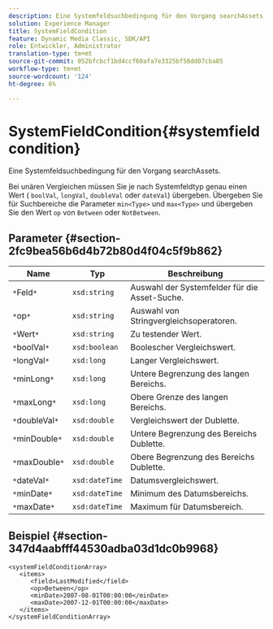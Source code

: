 ```yaml
---
description: Eine Systemfeldsuchbedingung für den Vorgang searchAssets.
solution: Experience Manager
title: SystemFieldCondition
feature: Dynamic Media Classic, SDK/API
role: Entwickler, Administrator
translation-type: tm+mt
source-git-commit: 052bfcbcf1bd4ccf60afa7e3325bf58dd07cba85
workflow-type: tm+mt
source-wordcount: '124'
ht-degree: 6%

---
```



# SystemFieldCondition{#systemfieldcondition}

Eine Systemfeldsuchbedingung für den Vorgang searchAssets.

Bei unären Vergleichen müssen Sie je nach Systemfeldtyp genau einen Wert ( `boolVal`, `longVal`, `doubleVal` oder `dateVal`) übergeben. Übergeben Sie für Suchbereiche die Parameter `min<Type>` und `max<Type>` und übergeben Sie den Wert `op` von `Between` oder `NotBetween`.

## Parameter {#section-2fc9bea56b6d4b72b80d4f04c5f9b862}

| Name | Typ | Beschreibung |
|---|---|---|
| `*`Feld`*` | `xsd:string` | Auswahl der Systemfelder für die Asset-Suche. |
| `*`op`*` | `xsd:string` | Auswahl von Stringvergleichsoperatoren. |
| `*`Wert`*` | `xsd:string` | Zu testender Wert. |
| `*`boolVal`*` | `xsd:boolean` | Boolescher Vergleichswert. |
| `*`longVal`*` | `xsd:long` | Langer Vergleichswert. |
| `*`minLong`*` | `xsd:long` | Untere Begrenzung des langen Bereichs. |
| `*`maxLong`*` | `xsd:long` | Obere Grenze des langen Bereichs. |
| `*`doubleVal`*` | `xsd:double` | Vergleichswert der Dublette. |
| `*`minDouble`*` | `xsd:double` | Untere Begrenzung des Bereichs Dublette. |
| `*`maxDouble`*` | `xsd:double` | Obere Begrenzung des Bereichs Dublette. |
| `*`dateVal`*` | `xsd:dateTime` | Datumsvergleichswert. |
| `*`minDate`*` | `xsd:dateTime` | Minimum des Datumsbereichs. |
| `*`maxDate`*` | `xsd:dateTime` | Maximum für Datumsbereich. |

## Beispiel {#section-347d4aabfff44530adba03d1dc0b9968}

```
<systemFieldConditionArray>
   <items>
      <field>LastModified</field>
      <op>Between</op>
      <minDate>2007-08-01T00:00:00</minDate>
      <maxDate>2007-12-01T00:00:00</maxDate>
   </items>
</systemFieldConditionArray>
```

